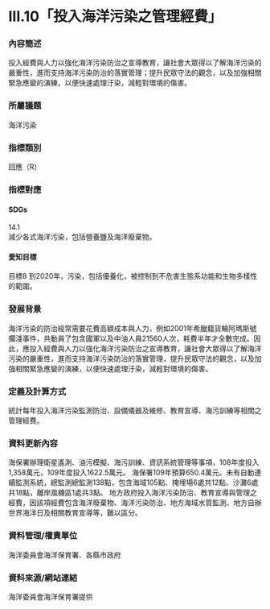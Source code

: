 # III.10「投入海洋污染之管理經費」

### 內容簡述
投入經費與人力以強化海洋污染防治之宣導教育，讓社會大眾得以了解海洋污染的嚴重性，進而支持海洋污染防治的落實管理；提升民眾守法的觀念，以及加強相關緊急應變的演練，以便快速處理汙染，減輕對環境的傷害。

### 所屬議題
海洋污染
### 指標類別
回應（R）
### 指標對應
#### SDGs
14.1	
減少各式海洋污染，包括營養鹽及海洋廢棄物。
#### 愛知目標
目標8
到2020年，污染，包括優養化，被控制到不危害生態系功能和生物多樣性的範圍。
### 發展背景
海洋污染的防治經常需要花費高額成本與人力，例如2001年希臘籍貨輪阿瑪斯號擱淺事件，共動員了包含國軍以及中油人員21560人次，耗費半年才全數完成。因此，應投入經費與人力以強化海洋污染防治之宣導教育，讓社會大眾得以了解海洋污染的嚴重性，進而支持海洋污染防治的落實管理，提升民眾守法的觀念，以及加強相關緊急應變的演練，以便快速處理汙染，減輕對環境的傷害。
### 定義及計算方式
統計每年投入海洋污染監測防治、設備儀器及維修、教育宣導、海污訓練等相關之管理經費。
### 資料更新內容
海保署辦理衛星遙測、油污模擬、海污訓練、資訊系統管理等事項，108年度投入1,358萬元，109年度投入1622.5萬元。
海保署109年預算650.4萬元。未有自動連續監測系統，總監測總監測138點，包含海域105點、掩埋場6處共12點、沙灘6處共18點，離岸風機區1處共3點。
地方政府投入海洋污染防治、教育宣導與管理之經費，因該項經費包含海洋廢棄物、海洋污染防治、地方海域水質監測、地方自辦世界海洋日及相關教育宣導等，難以區分。
### 資料管理/權責單位
海洋委員會海洋保育署、各縣市政府
### 資料來源/網站連結
海洋委員會海洋保育署提供
